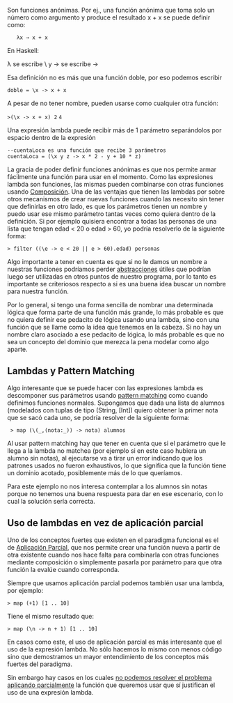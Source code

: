 Son funciones anónimas. Por ej., una función anónima que toma solo un número como argumento y produce el resultado x + x se puede definir como:

`   λx → x + x`

En Haskell:

λ se escribe \\ y → se escribe -&gt;

Esa definición no es más que una función doble, por eso podemos escribir

`doble = \x -> x + x`

A pesar de no tener nombre, pueden usarse como cualquier otra función:

`>(\x -> x + x) 2`
`4`

Una expresión lambda puede recibir más de 1 parámetro separándolos por espacio dentro de la expresión

`--cuentaLoca es una función que recibe 3 parámetros`
`cuentaLoca = (\x y z -> x * 2 - y + 10 * z)`

La gracia de poder definir funciones anónimas es que nos permite armar fácilmente una función para usar en el momento. Como las expresiones lambda son funciones, las mismas pueden combinarse con otras funciones usando [Composición](composicion.md). Una de las ventajas que tienen las lambdas por sobre otros mecanismos de crear nuevas funciones cuando las necesito sin tener que definirlas en otro lado, es que los parámetros tienen un nombre y puedo usar ese mismo parámetro tantas veces como quiera dentro de la definición. Si por ejemplo quisiera encontrar a todas las personas de una lista que tengan edad &lt; 20 o edad &gt; 60, yo podría resolverlo de la siguiente forma:

`> filter ((\e -> e < 20 || e > 60).edad) personas`

Algo importante a tener en cuenta es que si no le damos un nombre a nuestras funciones podríamos perder [abstracciones](abstraccion.md) útiles que podrían luego ser utilizadas en otros puntos de nuestro programa, por lo tanto es importante se criteriosos respecto a si es una buena idea buscar un nombre para nuestra función.

Por lo general, si tengo una forma sencilla de nombrar una determinada lógica que forma parte de una función más grande, lo más probable es que no quiera definir ese pedacito de lógica usando una lambda, sino con una función que se llame como la idea que tenemos en la cabeza. Si no hay un nombre claro asociado a ese pedacito de lógica, lo más probable es que no sea un concepto del dominio que merezca la pena modelar como algo aparte.

Lambdas y Pattern Matching
--------------------------

Algo interesante que se puede hacer con las expresiones lambda es descomponer sus parámetros usando [pattern matching](pattern-matching-en-haskell.md) como cuando definimos funciones normales. Supongamos que dada una lista de alumnos (modelados con tuplas de tipo (String, \[Int\]) quiero obtener la primer nota que se sacó cada uno, se podría resolver de la siguiente forma:

` > map (\(_,(nota:_)) -> nota) alumnos`

Al usar pattern matching hay que tener en cuenta que si el parámetro que le llega a la lambda no matchea (por ejemplo si en este caso hubiera un alumno sin notas), al ejecutarse va a tirar un error indicando que los patrones usados no fueron exhaustivos, lo que significa que la función tiene un dominio acotado, posiblemente más de lo que queríamos.

Para este ejemplo no nos interesa contemplar a los alumnos sin notas porque no tenemos una buena respuesta para dar en ese escenario, con lo cual la solución sería correcta.

Uso de lambdas en vez de aplicación parcial
-------------------------------------------

Uno de los conceptos fuertes que existen en el paradigma funcional es el de [Aplicación Parcial](aplicacion-parcial.md), que nos permite crear una función nueva a partir de otra existente cuando nos hace falta para combinarla con otras funciones mediante composición o simplemente pasarla por parámetro para que otra función la evalúe cuando corresponda.

Siempre que usamos aplicación parcial podemos también usar una lambda, por ejemplo:

`> map (+1) [1 .. 10]`

Tiene el mismo resultado que:

`> map (\n -> n + 1) [1 .. 10]`

En casos como este, el uso de aplicación parcial es más interesante que el uso de la expresión lambda. No sólo hacemos lo mismo con menos código sino que demostramos un mayor entendimiento de los conceptos más fuertes del paradigma.

Sin embargo hay casos en los cuales [no podemos resolver el problema aplicando parcialmente](aplicacion-parcial-puedo-aplicar-parcialmente-el-segundo-parametro-en-vez-del-primero-.md) la función que queremos usar que sí justifican el uso de una expresión lambda.
